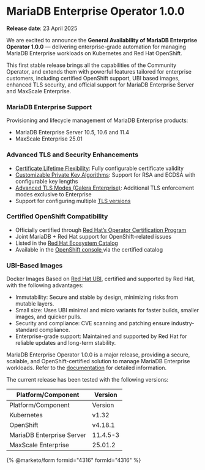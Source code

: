 # MariaDB Enterprise Operator 1.0.0

**Release date**: 23 April 2025

We are excited to announce the **General Availability of MariaDB Enterprise Operator 1.0.0** — delivering enterprise-grade automation for managing MariaDB Enterprise workloads on Kubernetes and Red Hat OpenShift.

This first stable release brings all the capabilities of the Community Operator, and extends them with powerful features tailored for enterprise customers, including certified OpenShift support, UBI based images, enhanced TLS security, and official support for MariaDB Enterprise Server and MaxScale Enterprise.

### MariaDB Enterprise Support

Provisioning and lifecycle management of MariaDB Enterprise products:

* MariaDB Enterprise Server 10.5, 10.6 and 11.4
* MaxScale Enterprise 25.01

### Advanced TLS and Security Enhancements

* [Certificate Lifetime Flexibility](https://app.gitbook.com/s/kuTXWg0NDbRx6XUeYpGD/mariadb-enterprise-operator/tls#certificate-lifetime-configuration): Fully configurable certificate validity
* [Customizable Private Key Algorithms](https://app.gitbook.com/s/kuTXWg0NDbRx6XUeYpGD/mariadb-enterprise-operator/tls#private-key-configuration): Support for RSA and ECDSA with configurable key lengths
* [Advanced TLS Modes (Galera Enterprise)](https://app.gitbook.com/s/kuTXWg0NDbRx6XUeYpGD/mariadb-enterprise-operator/tls#galera-enterprise-ssl-modes): Additional TLS enforcement modes exclusive to Enterprise
* Support for configuring multiple [TLS versions](https://app.gitbook.com/s/kuTXWg0NDbRx6XUeYpGD/mariadb-enterprise-operator/tls#tls-version-configuration)

### Certified OpenShift Compatibility

* Officially certified through [Red Hat’s Operator Certification Program](https://connect.redhat.com/en/partner-with-us/red-hat-openshift-certification)
* Joint MariaDB + Red Hat support for OpenShift-related issues
* Listed in the [Red Hat Ecosystem Catalog](https://catalog.redhat.com/software/container-stacks/detail/65789bcbe17f1b31944acb1d)
* Available in the [OpenShift console ](https://app.gitbook.com/s/kuTXWg0NDbRx6XUeYpGD/mariadb-enterprise-operator/installation/openshift#openshift-console)via the certified catalog

### UBI-Based Images

Docker Images Based on [Red Hat UBI](https://catalog.redhat.com/software/base-images), certified and supported by Red Hat, with the following advantages:

* Immutability: Secure and stable by design, minimizing risks from mutable layers.
* Small size: Uses UBI minimal and micro variants for faster builds, smaller images, and quicker pulls.
* Security and compliance: CVE scanning and patching ensure industry-standard compliance.
* Enterprise-grade support: Maintained and supported by Red Hat for reliable updates and long-term stability.

MariaDB Enterprise Operator 1.0.0 is a major release, providing a secure, scalable, and OpenShift-certified solution to manage MariaDB Enterprise workloads. Refer to the [documentation](https://app.gitbook.com/s/kuTXWg0NDbRx6XUeYpGD/mariadb-enterprise-operator) for detailed information.

The current release has been tested with the following versions:

| Platform/Component        | Version  |
| ------------------------- | -------- |
| Platform/Component        | Version  |
| Kubernetes                | v1.32    |
| OpenShift                 | v4.18.1  |
| MariaDB Enterprise Server | 11.4.5-3 |
| MaxScale Enterprise       | 25.01.2  |

{% @marketo/form formid="4316" formId="4316" %}
